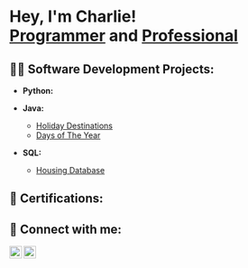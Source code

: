<h1>Hey, I'm Charlie! <br/><a href="https://github.com/CharlieKirbyy">Programmer</a> and <a href="https://www.linkedin.com/in/charliekirby001/">Professional</a></h1>

<h2>👨‍💻 Software Development Projects:</h2>

- <b>Python:</b>

- <b>Java:</b>
  - [Holiday Destinations](https://github.com/CharlieKirbyy/Holiday-Destinations)
  - [Days of The Year](https://github.com/CharlieKirbyy/DaysOfTheYear/tree/main)
- <b>SQL:</b>
  - [Housing Database](https://github.com/CharlieKirbyy/HousingDatabase)

<h2>📃 Certifications:</h2>

<h2> 🤳 Connect with me:</h2>

[<img align="left" alt="CharlieKirby | LinkedIn" width="22px" src="https://cdn.jsdelivr.net/npm/simple-icons@v3/icons/linkedin.svg" />][linkedin]
[<img align="left" alt="CharlieKirby | Instagram" width="22px" src="https://cdn.jsdelivr.net/npm/simple-icons@v3/icons/instagram.svg" />][instagram]


[instagram]: https://www.instagram.com/charliekirby_/
[linkedin]: https://www.linkedin.com/in/charliekirby001/
